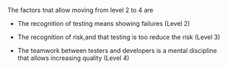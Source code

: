 The factors tnat allow moving from level 2 to 4 are

+ The recognition of testing means showing failures (Level 2) 

+ The recognition of risk,and that testing is too reduce the risk (Level 3)

+ The teamwork between testers and developers is a mental discipline that allows increasing quality (Level 4)